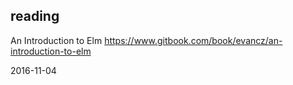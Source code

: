 ## reading

An Introduction to Elm
https://www.gitbook.com/book/evancz/an-introduction-to-elm

2016-11-04
